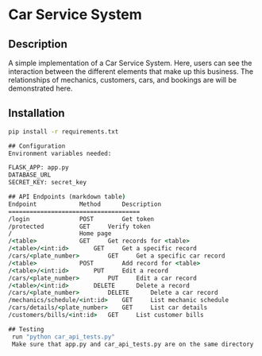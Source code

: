 # Car Service System

## Description
A simple implementation of a Car Service System. Here, users can see the interaction between the different elements that make up this business. The relationships of mechanics, customers, cars, and bookings are will be demonstrated here.

## Installation
```cmd
pip install -r requirements.txt

## Configuration
Environment variables needed:

FLASK_APP: app.py
DATABASE_URL
SECRET_KEY: secret_key

## API Endpoints (markdown table)
Endpoint			Method		Description
=====================================
/login				POST		Get token
/protected			GET		Verify token
/					Home page
/<table>			GET		Get records for <table>
/<table>/<int:id>		GET		Get a specific record
/cars/<plate_number>		GET		Get a specific car record
/<table>			POST		Add record for <table>
/<table>/<int:id>		PUT		Edit a record
/cars/<plate_number>		PUT		Edit a car record
/<table>/<int:id>		DELETE		Delete a record
/cars/<plate_number>		DELETE		Delete a car record
/mechanics/schedule/<int:id>	GET		List mechanic schedule
/cars/details/<plate_number>	GET		List car details
/customers/bills/<int:id>	GET		List customer bills

## Testing
 run "python car_api_tests.py"
 Make sure that app.py and car_api_tests.py are on the same directory